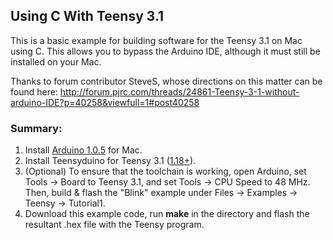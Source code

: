 ## Using C With Teensy 3.1

This is a basic example for building software for the Teensy 3.1 on Mac using C.  This allows you to bypass the Arduino IDE, although it must still be installed on your Mac.

Thanks to forum contributor SteveS, whose directions on this matter can be found here: http://forum.pjrc.com/threads/24861-Teensy-3-1-without-arduino-IDE?p=40258&viewfull=1#post40258

### Summary:

1. Install [Arduino 1.0.5](http://arduino.cc/en/main/software) for Mac.
2. Install Teensyduino for Teensy 3.1 ([1.18+](http://www.pjrc.com/teensy/td_download.html)).
3. (Optional) To ensure that the toolchain is working, open Arduino, set Tools -> Board to Teensy 3.1, and set Tools -> CPU Speed to 48 MHz.  Then, build & flash the "Blink" example under Files -> Examples -> Teensy -> Tutorial1.
4. Download this example code, run **make** in the directory and flash the resultant .hex file with the Teensy program.

